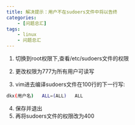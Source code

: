 ```yaml
---
title: 解决提示：用户不在sudoers文件中将以告终
categories:
    - [问题总汇]
tags:
    - linux
    - 问题总汇
---
```


1.  切换到root权限下,查看/etc/sudoers文件的权限

2.  更改权限为777为所有用户可读写
3.  vim进去编译sudoers文件在100行的下一行写:

```bash
dkx(用户名)   ALL=(ALL)   ALL
```

4.  保存并退出
5.  再将sudoers文件的权限改为400
